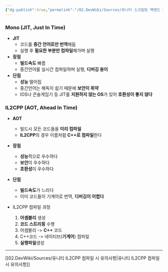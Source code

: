 ```yaml
---
{"dg-publish":true,"permalink":"/02.DevWiki/Sources/유니티 스크립팅 백엔드 Mono, IL2CPP/","noteIcon":"","created":"2024-09-15T17:43:18.000+09:00","updated":"2025-07-19T22:58:36.000+09:00"}
---
```


### Mono (JIT, Just In Time)
* **JIT**
	* 코드를 **중간 언어로만 번역**해둠
	* 실행 후 **필요한 부분만 컴파일**해가며 실행
* **장점** 
	* **빌드속도** 빠름
	* 중간언어를 실시간 컴파일하며 실행, **디버깅 용이**
* **단점**
	* **성능** 떨어짐
	* 중간언어는 해독이 쉽기 때문에 **보안이 취약**
	* IOS나 콘솔게임기 등 JIT를 **지원하지 않는 OS**가 있어 **호환성이 좋지 않다**
### IL2CPP (AOT, Ahead In Time)
* **AOT**
	* 빌드시 모든 코드들을 **미리 컴파일**
	* **IL2CPP**의 경우 이름처럼 **C++로 컴파일**한다
* **장점**
	* **성능**적으로 우수하다
	* **보안**이 우수하다
	* **호환성**이 우수하다
* **단점**
	* **빌드속도**가 느리다
	* 이미 코드들이 기계어로 번역, **디버깅이 어렵다**

* IL2CPP 컴파일 과정
	1. **어셈블리** 생성
	2. **코드 스트리핑** 수행
	3. 어셈블리 -> **C++** 코드
	4. C++코드 -> 네이티브(**기계어**) 컴파일
	5. **실행파일**생성

---
[[02.DevWiki/Sources/유니티 IL2CPP 컴파일 시 유의사항\|유니티 IL2CPP 컴파일 시 유의사항]]